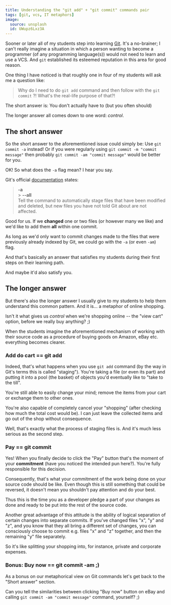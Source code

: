 ```yaml
---
title: Understanding the "git add" + "git commit" commands pair
tags: [git, vcs, IT metaphors]
image:
  source: unsplash
  id: UWupz6Lxz3A
---
```


Sooner or later all of my students step into learning [Git](//git-scm.com).
It's a no-brainer; I can't really imagine a situation in which a person wanting
to become a programmer (of any programming language(s)) would not need to learn
and use a <accr title="Version Control System">VCS</accr>.
And `git` established its esteemed reputation in this area for good reason.

One thing I have noticed is that roughly one in four of my students will ask me
a question like:

> Why do I need to do `git add` command and then follow with
> the `git commit` ?! What's the real-life purpose of that?!

The short answer is: You don't actually have to (but you often should)

The longer answer all comes down to one word: _control_.

<!-- more -->

## The short answer

So the short answer to the aforementioned issue could simply be: Use `git commit -a` instead!
Or if you were regularly using `git commit -m "commit message"`
then probably `git commit -am "commit message"` would be better for you.

OK! So what does the `-a` flag mean? I hear you say.

Git's official [documentation](https://git-scm.com/docs/git-commit#git-commit--a) states:

> **-a**<br> > **--all**<br>
> Tell the command to automatically stage files that have been modified and deleted,
> but new files you have not told Git about are not affected.

Good for us. If we **changed** one or two files (or however many we like) and we'd like to
add them **all** within one commit.

As long as we'd only want to commit changes made to the files that were previously already
indexed by Git, we could go with the `-a` (or even `-am`) flag.

And that's basically an answer that satisfies my students during their first steps
on their learning path.

And maybe it'd also satisfy you.

## The longer answer

But there's also the longer answer I usually give to my students to help them understand
this common pattern. And it is... a metaphor of online shopping.

Isn't it what gives us _control_ when we're shopping online -- the "view cart" option,
before we really buy anything? ;)

When the students imagine the aforementioned mechanism of working with their source code
as a procedure of buying goods on Amazon, eBay etc. everything becomes clearer.

### Add do cart == git add

Indeed, that's what happens when you use `git add` command (by the way in Git's terms
this is called "staging"). You're taking a file (or even its part) and putting it into
a pool (the basket) of objects you'd eventually like to "take to the till".

You're still able to easily change your mind; remove the items from your cart or exchange
them to other ones.

You're also capable of completely cancel your "shopping" (after checking how much
the total cost would be). I can just leave the collected items and go out of the shop
without consequence.

Well, that's exactly what the process of staging files is. And it's much less serious
as the second step.

### Pay == git commit

Yes! When you finally decide to click the "Pay" button that's the moment of your **commitment**
(have you noticed the intended pun here?). You're fully responsible for this decision.

Consequently, that's what your commitment of the work being done on your source code
should be like. Even though this is still something that could be reversed, it doesn't mean
you shouldn't pay attention and do your best.

Thus this is the time you as a developer pledge a part of your changes as done and ready
to be put into the rest of the source code.

Another great advantage of this attitude is the ability of logical separation
of certain changes into separate commits. If you've changed files "x", "y" and "z",
and you know that they all bring a different set of changes, you can consciously
choose to commit e.g. files "x" and "z" together, and then the remaining "y" file separately.

So it's like splitting your shopping into, for instance, private and corporate expenses.

### Bonus: Buy now == git commit -am ;)

As a bonus on our metaphorical view on Git commands let's get back to the "Short answer" section.

Can you tell the similarities between clicking "Buy now" button on eBay and calling
`git commit -am "commit message"` command, yourself? ;)
